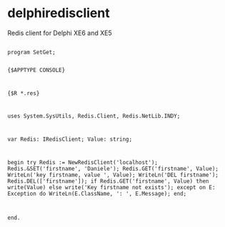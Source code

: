 delphiredisclient
=================

Redis client for Delphi XE6 and XE5


<code>
program SetGet;

{$APPTYPE CONSOLE}

{$R *.res}


uses
  System.SysUtils, Redis.Client, Redis.NetLib.INDY;

var
  Redis: IRedisClient;
  Value: string;

begin
  try
    Redis := NewRedisClient('localhost');
    Redis.&SET('firstname', 'Daniele');
    Redis.GET('firstname', Value);
    WriteLn('key firstname, value ', Value);
    WriteLn('DEL firstname');
    Redis.DEL(['firstname']);
    if Redis.GET('firstname', Value) then
      write(Value)
    else
      write('Key firstname not exists');
  except
    on E: Exception do
      WriteLn(E.ClassName, ': ', E.Message);
  end;

end.
</code>

